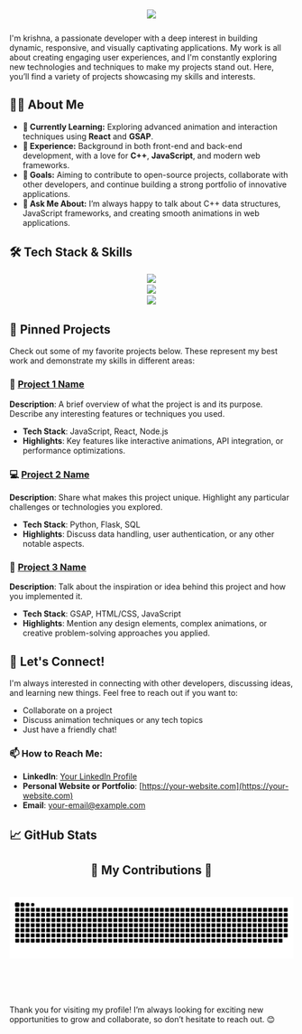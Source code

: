 <h1 align="center">
    <img src="https://readme-typing-svg.herokuapp.com/?font=Righteous&size=35&center=true&vCenter=true&width=500&height=70&duration=4000&lines=Hi+There!+👋;+I'm+Krishna+Lodhi!;" />
</h1>

I'm krishna, a passionate developer with a deep interest in building dynamic, responsive, and visually captivating applications. My work is all about creating engaging user experiences, and I'm constantly exploring new technologies and techniques to make my projects stand out. Here, you’ll find a variety of projects showcasing my skills and interests.



## 👨‍💻 About Me

- **🌱 Currently Learning:** Exploring advanced animation and interaction techniques using **React** and **GSAP**.
- **💼 Experience:** Background in both front-end and back-end development, with a love for **C++**, **JavaScript**, and modern web frameworks.
- **🚀 Goals:** Aiming to contribute to open-source projects, collaborate with other developers, and continue building a strong portfolio of innovative applications.
- **💬 Ask Me About:** I’m always happy to talk about C++ data structures, JavaScript frameworks, and creating smooth animations in web applications.



## 🛠 Tech Stack & Skills
<div align="center">
    <img src="https://skillicons.dev/icons?i=react,bootstrap,html,css,nextjs,github,figma,tailwind,redux" /><br>
    <img src="https://skillicons.dev/icons?i=nodejs,python,javascript,express,mongodb,c,cpp,mysql" /><br>
    <img src="https://skillicons.dev/icons?i=linux,git,github,postman,vscode,stackoverflow" /><br>
</div>



## 📌 Pinned Projects

Check out some of my favorite projects below. These represent my best work and demonstrate my skills in different areas:

### 🚀 [Project 1 Name](link-to-project-1)
**Description**: A brief overview of what the project is and its purpose. Describe any interesting features or techniques you used.
- **Tech Stack**: JavaScript, React, Node.js
- **Highlights**: Key features like interactive animations, API integration, or performance optimizations.

### 💻 [Project 2 Name](link-to-project-2)
**Description**: Share what makes this project unique. Highlight any particular challenges or technologies you explored.
- **Tech Stack**: Python, Flask, SQL
- **Highlights**: Discuss data handling, user authentication, or any other notable aspects.

### 🎨 [Project 3 Name](link-to-project-3)
**Description**: Talk about the inspiration or idea behind this project and how you implemented it.
- **Tech Stack**: GSAP, HTML/CSS, JavaScript
- **Highlights**: Mention any design elements, complex animations, or creative problem-solving approaches you applied.



## 💬 Let's Connect!

I'm always interested in connecting with other developers, discussing ideas, and learning new things. Feel free to reach out if you want to:
- Collaborate on a project
- Discuss animation techniques or any tech topics
- Just have a friendly chat!

### 📫 How to Reach Me:
- **LinkedIn**: [Your LinkedIn Profile](https://www.linkedin.com/in/your-profile)
- **Personal Website or Portfolio**: [https://your-website.com](https://your-website.com)
- **Email**: [your-email@example.com](mailto:your-email@example.com)


## 📈 GitHub Stats

<div align="center">
  <h2>🐍 My Contributions 🐍</h2>
  <br>
  <img alt="snake eating my contributions" src="https://raw.githubusercontent.com/salesp07/salesp07/output/github-contribution-grid-snake.svg" />
  
  <br/><br/><br/>
</div>


Thank you for visiting my profile! I’m always looking for exciting new opportunities to grow and collaborate, so don’t hesitate to reach out. 😊
